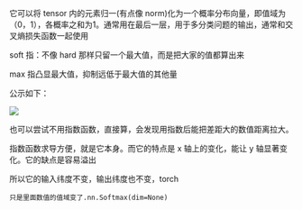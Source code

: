 它可以将 tensor 内的元素归一(有点像 norm)化为一个概率分布向量，即值域为（0，1），各概率之和为1。通常用在最后一层，用于多分类问题的输出，通常和交叉熵损失函数一起使用

soft 指：不像 hard 那样只留一个最大值，而是把大家的值都算出来

max 指凸显最大值，抑制远低于最大值的其他量

公示如下：

![](imgs/softmax-formula.png)

也可以尝试不用指数函数，直接算，会发现用指数后能把差距大的数值距离拉大。

指数函数求导方便，就是它本身。而它的特点是 x 轴上的变化，能让 y 轴显著变化。它的缺点是容易溢出

所以它的输入纬度不变，输出纬度也不变，torch

```
只是里面数值的值域变了.nn.Softmax(dim=None)
```
